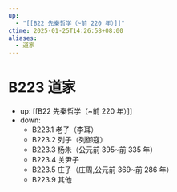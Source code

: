 ```yaml
---
up:
  - "[[B22 先秦哲学（~前 220 年）]]"
ctime: 2025-01-25T14:26:58+08:00
aliases:
  - 道家
---
```


# B223 道家

- up: [[B22 先秦哲学（~前 220 年）]]
- down:	
	- B223.1 老子（李耳）
	- B223.2 列子（列御寇）
	- B223.3 杨朱（公元前 395~前 335 年）
	- B223.4 关尹子
	- B223.5 庄子（庄周,公元前 369~前 286 年）
	- B223.9 其他
	
